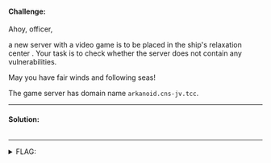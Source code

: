 #### Challenge:

Ahoy, officer,
 
a new server with a video game is to be placed in the ship's relaxation center . Your task is to check whether the server does not contain any vulnerabilities.

May you have fair winds and following seas!

The game server has domain name `arkanoid.cns-jv.tcc`.

---

#### Solution:

```bash
```

---

<details><summary>FLAG:</summary>

```
FLAG{sEYj-80fd-EtkR-0fHv}
```

</details>
<br/>

